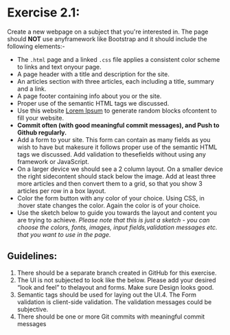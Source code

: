 # Exercise 2.1:
Create a new webpage on a subject that you're interested in. The page should **NOT** use anyframework like Bootstrap and it should include the following elements:-
- The `.html` page and a linked `.css` file applies a consistent color scheme to links and text onyour page.
- A page header with a title and description for the site.
- An articles section with three articles, each including a title, summary and a link.
- A page footer containing info about you or the site.
- Proper use of the semantic HTML tags we discussed.
- Use this website [Lorem Ipsum](http://www.lipsum.com/) to generate random blocks ofcontent to fill your website.
- **Commit often (with good meaningful commit messages), and Push to Github regularly.**
-  Add a form to your site. This form can contain as many fields as you wish to have but makesure it follows proper use of the semantic HTML tags we discussed.  Add validation to thesefields without using any framework or JavaScript.
- On a larger device we should see a 2 column layout. On a smaller device the right sidecontent should stack below the image.  Add at least three more articles and then convert them to a grid, so that you show 3 articles per row in a box layout.
- Color the form button with any color of your choice. Using CSS, in :hover state changes the color. Again the color is of your choice.
- Use the sketch below to guide you towards the layout and content you are trying to achieve. 
*Please note that this is just a sketch - you can choose the colors, fonts, images, input fields,validation messages etc. that you want to use in the page.* 

## Guidelines:
1. There should be a separate branch created in GitHub for this exercise.
2. The UI is not subjected to look like the below. Please add your desired “look and feel” to thelayout and forms. Make sure Design looks good.
3. Semantic tags should be used for laying out the UI.4. The Form validation is client-side validation. The validation messages could be subjective.
5. There should be one or more Git commits with meaningful commit messages